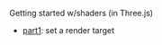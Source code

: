 Getting started w/shaders (in Three.js)

* [part1](https://www.unicornsfartpixels.com/posts/2018-03-15shaders-pt1/): set a render target

